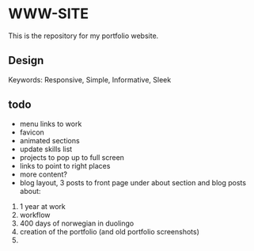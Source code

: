 # WWW-SITE

This is the repository for my portfolio website.

## Design

Keywords: Responsive, Simple, Informative, Sleek

## todo

- menu links to work
- favicon
- animated sections
- update skills list
- projects to pop up to full screen
- links to point to right places
- more content?
- blog layout, 3 posts to front page under about section and blog posts about:
1. 1 year at work
2. workflow
3. 400 days of norwegian in duolingo
4. creation of the portfolio (and old portfolio screenshots)
5. 

